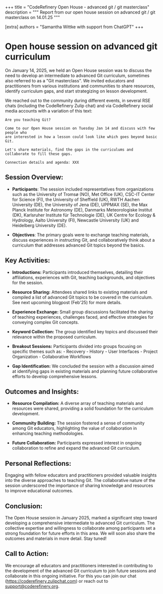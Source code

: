 +++
title = "CodeRefinery Open House - advanced git / git masterclass"
description = """
Report from our open house session on advanced git / git masterclass on 14.01.25
"""

[extra]
authors = "Samantha Wittke with support from ChatGPT"
+++

# Open house session on advanced git curriculum


On January 14, 2025, we held an Open House session was to discuss the need to develop an
intermediate to advanced Git curriculum, sometimes also referred to as a "Git masterclass".
We invited educators and practitioners from various institutions and communities to share resources,
identify curriculum gaps, and start strategizing on lesson development. 

We reached out to the community during different events, in several RSE chats (including the CodeRefinery Zulip chat)
and via CodeRefinery social media accounts with a variation of this text: 

```
Are you teaching Git?

Come to our Open House session on Tuesday Jan 14 and discuss with few people who
are interested in how a lesson could look like which goes beyond basic Git.

Let's share materials, find the gaps in the curriculums and collaborate to fill these gaps. 

Connection details and agenda: XXX
```

## Session Overview:

- **Participants**: The session included representatives from organizations such as the University of Tromsø (NO),
Met Office (UK), CSC-IT Center for Science (FI), the University of Sheffield (UK), RWTH Aachen University (DE),
the University of Jena (DE), UPPMAX (SE), the Max Planck Institute for Astronomy (DE), Danmarks Meteorologiske Institut (DK),
Karlsruher Institute für Technologie (DE), UK Centre for Ecology & Hydrology, Aalto University (FI), Newcastle University (UK)
and Heidelberg University (DE).

- **Objectives**: The primary goals were to exchange teaching materials, discuss experiences in instructing Git, 
and collaboratively think about a curriculum that addresses advanced Git topics beyond the basics.

## Key Activities:

- **Introductions:** Participants introduced themselves, detailing their affiliations, experiences with Git, 
teaching backgrounds, and objectives for the session.

- **Resource Sharing:** Attendees shared links to existing materials and compiled a list of advanced Git topics 
to be covered in the curriculum. See next upcoming blogpost (Feb'25) for more details.

- **Experience Exchange:** Small group discussions facilitated the sharing of teaching experiences, challenges faced,
and effective strategies for conveying complex Git concepts.

- **Keyword Collection:** The group identified key topics and discussed their relevance within the proposed curriculum.

- **Breakout Sessions:** Participants divided into groups focusing on specific themes such as:
        - Recovery
        - History
        - User Interfaces
        - Project Organization
        - Collaborative Workflows

- **Gap Identification:** We concluded the session with a discussion aimed at identifying gaps in existing materials
and planning future collaborative efforts to develop comprehensive lessons.

## Outcomes and Insights:

- **Resource Compilation:** A diverse array of teaching materials and resources were shared, providing 
a solid foundation for the curriculum development.

- **Community Building:** The session fostered a sense of community among Git educators, 
highlighting the value of collaboration in enhancing teaching methodologies.

- **Future Collaboration:** Participants expressed interest in ongoing collaboration to 
refine and expand the advanced Git curriculum.

## Personal Reflections:

Engaging with fellow educators and practitioners provided valuable insights into 
the diverse approaches to teaching Git. The collaborative nature of the session underscored 
the importance of sharing knowledge and resources to improve educational outcomes.

## Conclusion:

The Open House session in January 2025, marked a significant step toward developing a comprehensive 
intermediate to advanced Git curriculum. The collective expertise and willingness to collaborate 
among participants set a strong foundation for future efforts in this area. We will soon also 
share the outcomes and materials in more detail. Stay tuned!

## Call to Action:

We encourage all educators and practitioners interested in contributing to the development of 
the advanced Git curriculum to join future sessions and collaborate in this ongoing initiative.
For this you can join our chat (https://coderefinery.zulipchat.com) or reach out to support@coderefinery.org.

